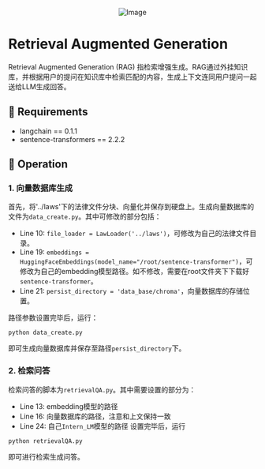 <div align="center">
  
![Image](../img/logo.png)

</div><div align="left">
<h1>Retrieval Augmented Generation</h1>
</div>

Retrieval Augmented Generation (RAG) 指检索增强生成。RAG通过外挂知识库，并根据用户的提问在知识库中检索匹配的内容，生成上下文连同用户提问一起送给LLM生成回答。

## 💼 Requirements
- langchain == 0.1.1
- sentence-transformers == 2.2.2

## 🚩 Operation
### 1. 向量数据库生成
首先，将'../laws'下的法律文件分块、向量化并保存到硬盘上。生成向量数据库的文件为`data_create.py`。其中可修改的部分包括：
+ Line 10: `file_loader = LawLoader('../laws')`，可修改为自己的法律文件目录。
+ Line 19: `embeddings = HuggingFaceEmbeddings(model_name="/root/sentence-transformer")`，可修改为自己的embedding模型路径。如不修改，需要在root文件夹下下载好`sentence-transformer`。
+ Line 21: `persist_directory = 'data_base/chroma'`，向量数据库的存储位置。

路径参数设置完毕后，运行：
```
python data_create.py
```
即可生成向量数据库并保存至路径`persist_directory`下。

### 2. 检索问答
检索问答的脚本为`retrievalQA.py`。其中需要设置的部分为：
+ Line 13: embedding模型的路径
+ Line 16: 向量数据库的路径，注意和上文保持一致
+ Line 24: 自己`Intern_LM`模型的路径
设置完毕后，运行
```
python retrievalQA.py
```
即可进行检索生成问答。
